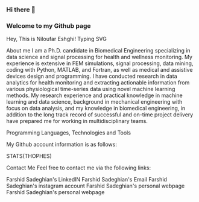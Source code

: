### Hi there 👋

### Welcome to my Github page
Hey, This is Niloufar Eshghi! 
Typing SVG

About me
I am a Ph.D. candidate in Biomedical Engineering specializing in data science and signal processing for health and wellness monitoring. My experience is extensive in FEM simulations, signal processing, data mining, coding with Python, MATLAB, and Fortran, as well as medical and assistive devices design and programming. I have conducted research in data analytics for health monitoring and extracting actionable information from various physiological time-series data using novel machine learning methods. My research experience and practical knowledge in machine learning and data science, background in mechanical engineering with focus on data analysis, and my knowledge in biomedical engineering, in addition to the long track record of successful and on-time project delivery have prepared me for working in multidisciplinary teams.

Programming Languages, Technologies and Tools


My Github account information is as follows:
	
STATS(THOPHES)

Contact Me
Feel free to contact me via the following links:

Farshid Sadeghian's LinkedIN  Farshid Sadeghian's Email  Farshid Sadeghian's instagram account Farshid Sadeghian's personal webpage Farshid Sadeghian's personal webpage


